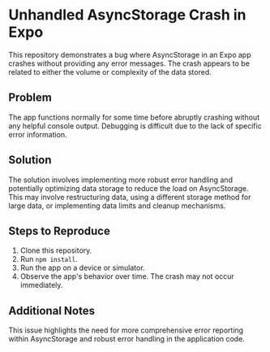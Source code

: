 # Unhandled AsyncStorage Crash in Expo

This repository demonstrates a bug where AsyncStorage in an Expo app crashes without providing any error messages. The crash appears to be related to either the volume or complexity of the data stored.

## Problem

The app functions normally for some time before abruptly crashing without any helpful console output. Debugging is difficult due to the lack of specific error information.

## Solution

The solution involves implementing more robust error handling and potentially optimizing data storage to reduce the load on AsyncStorage. This may involve restructuring data, using a different storage method for large data, or implementing data limits and cleanup mechanisms.

## Steps to Reproduce

1. Clone this repository.
2. Run `npm install`.
3. Run the app on a device or simulator.
4.  Observe the app's behavior over time.  The crash may not occur immediately.

## Additional Notes

This issue highlights the need for more comprehensive error reporting within AsyncStorage and robust error handling in the application code.